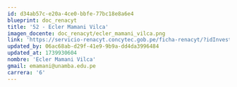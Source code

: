 ```yaml
---
id: d34ab57c-e20a-4ce0-bbfe-77bc18e8a6e4
blueprint: doc_renacyt
title: '52 - Ecler Mamani Vilca'
imagen_docente: doc_renacyt/ecler_mamani_vilca.png
link: 'https://servicio-renacyt.concytec.gob.pe/ficha-renacyt/?idInvestigador=4885'
updated_by: 06ac68ab-d29f-41e9-9b9a-dd4da3996484
updated_at: 1739930604
nombre: 'Ecler Mamani Vilca'
gmail: emamani@unamba.edu.pe
carrera: '6'
---
```

